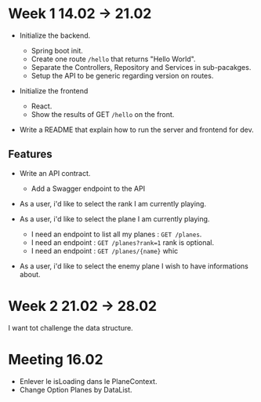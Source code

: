 # Week 1 14.02 -> 21.02

- Initialize the backend.
    - Spring boot init.
    - Create one route `/hello` that returns "Hello World".
    - Separate the Controllers, Repository and Services in sub-pacakges.
    - Setup the API to be generic regarding version on routes.
- Initialize the frontend
    - React.
    - Show the results of GET `/hello` on the front.

- Write a README that explain how to run the server and frontend for dev.

## Features

- Write an API contract.
    - Add a Swagger endpoint to the API

- As a user, i'd like to select the rank I am currently playing.

- As a user, i'd like to select the plane I am currently playing.
    - I need an endpoint to list all my planes : `GET /planes`.
    - I need an endpoint : `GET /planes?rank=1` rank is optional.
    - I need an endpoint : `GET /planes/{name}` whic

- As a user, i'd like to select the enemy plane I wish to have informations about.


# Week 2 21.02 -> 28.02

I want tot challenge the data structure.



# Meeting 16.02

- Enlever le isLoading dans le PlaneContext.
- Change Option Planes by DataList.
